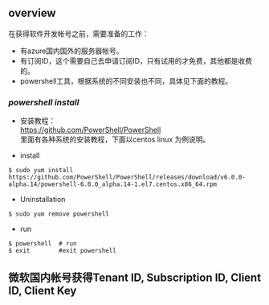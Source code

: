 ## **overview** ##
在获得软件开发帐号之前，需要准备的工作：     

* 有azure国内国外的服务器帐号。    
* 有订阅ID，这个需要自己去申请订阅ID，只有试用的才免费，其他都是收费的。    
* powershell工具，根据系统的不同安装也不同，具体见下面的教程。      


### ***powershell install***

* 安装教程：   
https://github.com/PowerShell/PowerShell        
里面有各种系统的安装教程，下面以centos linux 为例说明。      

* install     
```
$ sudo yum install https://github.com/PowerShell/PowerShell/releases/download/v6.0.0-alpha.14/powershell-6.0.0_alpha.14-1.el7.centos.x86_64.rpm
```     
* Uninstallation       
```
$ sudo yum remove powershell
```    
* run     
```
$ powershell  # run
$ exit        #exit powershell
```



## 微软国内帐号获得Tenant ID, Subscription ID, Client ID, Client Key ##